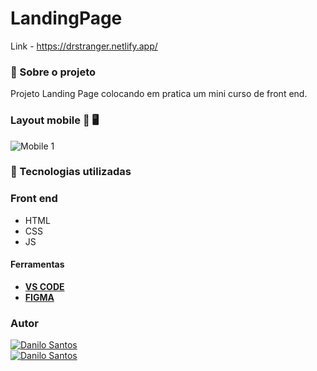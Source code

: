# LandingPage
Link - https://drstranger.netlify.app/



###  :open_book:  Sobre o projeto

 Projeto Landing Page colocando em pratica um mini curso de front end.


### Layout mobile :iphone:  :desktop_computer:

![Mobile 1](https://github.com/daniloadscavalcante/assets/blob/master/gif-landingPage-STRANGE.gif)



### 🚀 Tecnologias utilizadas

### Front end
- HTML 
- CSS
- JS

#### Ferramentas
- [**VS CODE**]()
- [**FIGMA**]()
### Autor
<a href="https://www.linkedin.com/in/daniloadscavalcante/">
  <img alt="Danilo Santos" src="https://img.shields.io/badge/-Danilo Santos-blue?style=flat&logo=Linkedin&logoColor=bluee" />
</a>
<br>
<a href="https://daniloadscavalcante.netlify.app/">
  <img alt="Danilo Santos" src="https://img.shields.io/badge/Show-Portf%C3%B3lio-%238880FE" />
</a>


